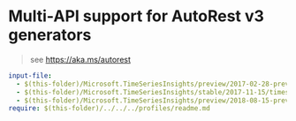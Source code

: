 # Multi-API support for AutoRest v3 generators

> see https://aka.ms/autorest

``` yaml
input-file:
  - $(this-folder)/Microsoft.TimeSeriesInsights/preview/2017-02-28-preview/timeseriesinsights.json
  - $(this-folder)/Microsoft.TimeSeriesInsights/stable/2017-11-15/timeseriesinsights.json
  - $(this-folder)/Microsoft.TimeSeriesInsights/preview/2018-08-15-preview/timeseriesinsights.json
require: $(this-folder)/../../../profiles/readme.md
```
